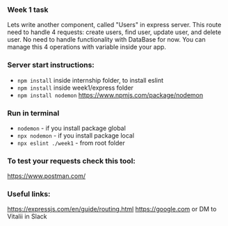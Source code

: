 ### Week 1 task

Lets write another component, called "Users" in express server.
This route need to handle 4 requests: create users, find user, update user, and delete user.
No need to handle functionality with DataBase for now. You can manage this 4 operations with variable inside your app.

### Server start instructions:
* `npm install` inside internship folder, to install eslint
* `npm install` inside week1/express folder
* `npm install nodemon` https://www.npmjs.com/package/nodemon

### Run in terminal
* `nodemon` - if you install package global
* `npx nodemon` - if you install package local
* `npx eslint ./week1` - from root folder

### To test your requests check this tool:
https://www.postman.com/

### Useful links:
https://expressjs.com/en/guide/routing.html
https://google.com
or
DM to Vitalii in Slack
